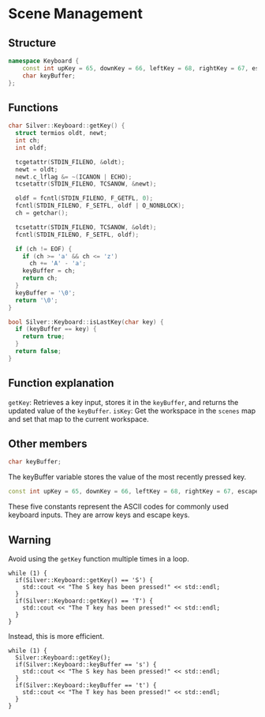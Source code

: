 # Scene Management
## Structure
```cpp
namespace Keyboard {
    const int upKey = 65, downKey = 66, leftKey = 68, rightKey = 67, escapeKey = 27;
    char keyBuffer;
}; 
```
## Functions
```cpp
char Silver::Keyboard::getKey() {
  struct termios oldt, newt;
  int ch;
  int oldf;

  tcgetattr(STDIN_FILENO, &oldt);
  newt = oldt;
  newt.c_lflag &= ~(ICANON | ECHO);
  tcsetattr(STDIN_FILENO, TCSANOW, &newt);

  oldf = fcntl(STDIN_FILENO, F_GETFL, 0);
  fcntl(STDIN_FILENO, F_SETFL, oldf | O_NONBLOCK);
  ch = getchar();

  tcsetattr(STDIN_FILENO, TCSANOW, &oldt);
  fcntl(STDIN_FILENO, F_SETFL, oldf);

  if (ch != EOF) {
    if (ch >= 'a' && ch <= 'z')
      ch += 'A' - 'a';
    keyBuffer = ch;
    return ch;
  }
  keyBuffer = '\0';
  return '\0';
}

bool Silver::Keyboard::isLastKey(char key) {
  if (keyBuffer == key) {
    return true;
  }
  return false;
}
```

## Function explanation
`getKey`: Retrieves a key input, stores it in the `keyBuffer`, and returns the updated value of the `keyBuffer`.
`isKey`: Get the workspace in the `scenes` map and set that map to the current workspace. <br>

## Other members
```cpp
char keyBuffer;
```
The keyBuffer variable stores the value of the most recently pressed key.

```cpp
const int upKey = 65, downKey = 66, leftKey = 68, rightKey = 67, escapeKey = 27;
```
These five constants represent the ASCII codes for commonly used keyboard inputs. They are arrow keys and escape keys.

## Warning
Avoid using the `getKey` function multiple times in a loop.
```
while (1) {
  if(Silver::Keyboard::getKey() == 'S') {
    std::cout << "The S key has been pressed!" << std::endl;
  }
  if(Silver::Keyboard::getKey() == 'T') {
    std::cout << "The T key has been pressed!" << std::endl;
  }
}
```
Instead, this is more efficient.
```
while (1) {
  Silver::Keyboard::getKey();
  if(Silver::Keyboard::keyBuffer == 's') {
    std::cout << "The S key has been pressed!" << std::endl;
  }
  if(Silver::Keyboard::keyBuffer == 't') {
    std::cout << "The T key has been pressed!" << std::endl;
  }
}
```
